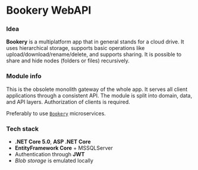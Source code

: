 # Bookery WebAPI

### Idea

**Bookery** is a multiplatform app that in general stands for a cloud drive. It uses hierarchical storage, supports basic operations like upload/download/rename/delete, and supports sharing. It is possible to share and hide nodes (folders or files) recursively.

### Module info

This is the obsolete monolith gateway of the whole app. It serves all client applications through a consistent API. The module is split into domain, data, and API layers. Authorization of clients is required.

Preferably to use [`Bookery`](https://github.com/VengerAndrey/Bookery) microservices.

### Tech stack

- **.NET Core 5.0**, **ASP .NET Core**
- **EntityFramework Core** + MSSQLServer
- Authentication through **JWT**
- *Blob storage* is emulated locally
